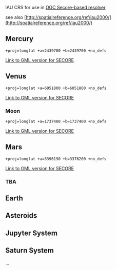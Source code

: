 IAU CRS for use in [OGC Secore-based resolver](http://external.opengeospatial.org/twiki_public/CRSdefinitionResolver/WebHome)

see also [http://spatialreference.org/ref/iau2000/](http://spatialreference.org/ref/iau2000/)

## Mercury
```
+proj=longlat +a=2439700 +b=2439700 +no_defs
```
[Link to GML version for SECORE](http://access.planetserver.eu:8080/def/crs/IAU/0/Mercury2000/)

## Venus
```
+proj=longlat +a=6051800 +b=6051800 +no_defs
```
[Link to GML version for SECORE](http://access.planetserver.eu:8080/def/crs/IAU/0/Venus2000/)

### Moon
```
+proj=longlat +a=1737400 +b=1737400 +no_defs
```
[Link to GML version for SECORE](http://access.planetserver.eu:8080/def/crs/IAU/0/Moon2000/)

## Mars
```
+proj=longlat +a=3396190 +b=3376200 +no_defs
```
[Link to GML version for SECORE](http://access.planetserver.eu:8080/def/crs/IAU/0/Mars2000/)

### TBA

## Earth

## Asteroids

## Jupyter System

## Saturn System

...
